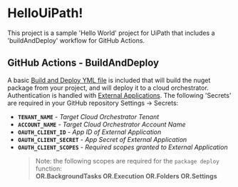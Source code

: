 # HelloUiPath!

This project is a sample 'Hello World' project for UiPath that includes a 'buildAndDeploy' workflow for GitHub Actions.

## GitHub Actions - BuildAndDeploy

A basic [Build and Deploy YML file](.github/workflows/UiPathBuildDeploy.yml) is included that will build the nuget package from your project, and will deploy it to a cloud orchestrator. Authentication is handled with [External Applications](https://docs.uipath.com/automation-cloud/docs/managing-external-applications). The following 'Secrets' are required in your GitHub repository Settings -> Secrets:

- **`TENANT_NAME`** - _Target Cloud Orchestrator Tenant_
- **`ACCOUNT_NAME`** - _Target Cloud Orchestrator Account Name_ 
- **`OAUTH_CLIENT_ID`** - _App ID of External Application_
- **`OAUTH_CLIENT_SECRET`** - _App Secret of External Application_
- **`OAUTH_CLIENT_SCOPES`** - _Required scopes granted to External Application_
	> Note: the following scopes are required for the `package deploy` function:   
	> **OR.BackgroundTasks OR.Execution OR.Folders OR.Settings**

